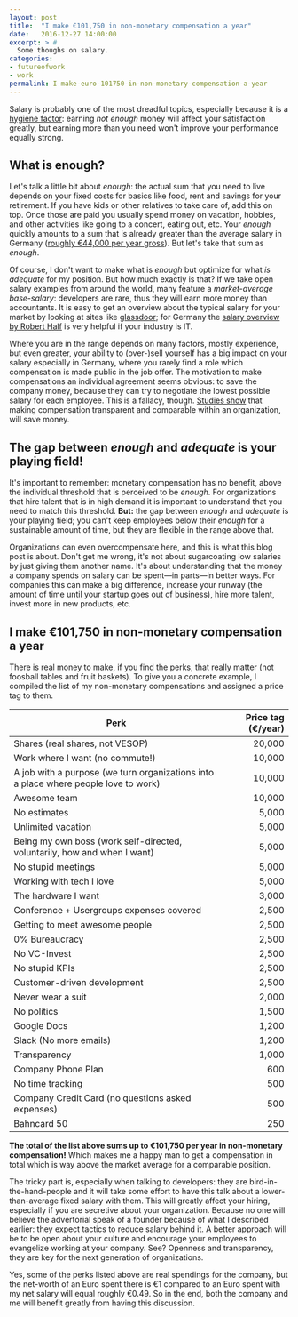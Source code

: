 ```yaml
---
layout: post
title:  "I make €101,750 in non-monetary compensation a year"
date:   2016-12-27 14:00:00
excerpt: > #
  Some thoughs on salary.
categories:
- futureofwork
- work
permalink: I-make-euro-101750-in-non-monetary-compensation-a-year
---
```


Salary is probably one of the most dreadful topics, especially because it is a [hygiene factor][HF]: earning *not enough* money will affect your satisfaction greatly, but earning more than you need won't improve your performance equally strong.

## What is enough?

Let's talk a little bit about *enough*: the actual sum that you need to live depends on your fixed costs for basics like food, rent and savings for your retirement. If you have kids or other relatives to take care of, add this on top. Once those are paid you usually spend money on vacation, hobbies, and other activities like going to a concert, eating out, etc. Your *enough* quickly amounts to a sum that is already greater than the average salary in Germany ([roughly €44,000 per year gross][GS]). But let's take that sum as *enough*.

Of course, I don't want to make what is *enough* but optimize for what *is adequate* for my position. But how much exactly is that? If we take open salary examples from around the world, many feature a *market-average base-salary*: developers are rare, thus they will earn more money than accountants. It is easy to get an overview about the typical salary for your market by looking at sites like [glassdoor][GD]; for Germany the [salary overview by Robert Half][SO] is very helpful if your industry is IT. 

Where you are in the range depends on many factors, mostly experience, but even greater, your ability to (over-)sell yourself has a big impact on your salary especially in Germany, where you rarely find a role which compensation is made public in the job offer. The motivation to make compensations an individual agreement seems obvious: to save the company money, because they can try to negotiate the lowest possible salary for each employee. This is a fallacy, though. [Studies show][TS] that making compensation transparent and comparable within an organization, will save money.

## The gap between *enough* and *adequate* is your playing field!

It's important to remember: monetary compensation has no benefit, above the individual threshold that is perceived to be *enough*. For organizations that hire talent that is in high demand it is important to understand that you need to match this threshold. **But:** the gap between *enough* and *adequate* is your playing field; you can't keep employees below their *enough* for a sustainable amount of time, but they are flexible in the range above that.

Organizations can even overcompensate here, and this is what this blog post is about. Don't get me wrong, it's not about sugarcoating low salaries by just giving them another name. It's about understanding that the money a company spends on salary can be spent—in parts—in better ways. For companies this can make a big difference, increase your runway (the amount of time until your startup goes out of business), hire more talent, invest more in new products, etc.

## I make €101,750 in non-monetary compensation a year

There is real money to make, if you find the perks, that really matter (not foosball tables and fruit baskets). To give you a concrete example, I compiled the list of my non-monetary compensations and assigned a price tag to them.

| Perk | Price tag (€/year) |
|------|---------:|
| Shares (real shares, not VESOP) | 20,000 |
| Work where I want (no commute!) | 10,000 |
| A job with a purpose (we turn organizations into a place where people love to work) | 10,000 |
| Awesome team | 10,000 |
| No estimates | 5,000 |
| Unlimited vacation | 5,000 |
| Being my own boss (work self-directed, voluntarily, how and when I want) | 5,000 |
| No stupid meetings | 5,000 |
| Working with tech I love | 5,000 |
| The hardware I want | 3,000 |
| Conference + Usergroups expenses covered | 2,500 |
| Getting to meet awesome people | 2,500 |
| 0% Bureaucracy | 2,500 |
| No VC-Invest | 2,500 |
| No stupid KPIs | 2,500 |
| Customer-driven development | 2,500 |
| Never wear a suit | 2,000 |
| No politics | 1,500 |
| Google Docs | 1,200 |
| Slack (No more emails) | 1,200 |
| Transparency | 1,000 |
| Company Phone Plan | 600 |
| No time tracking | 500 |
| Company Credit Card (no questions asked expenses) | 500 |
| Bahncard 50 | 250 |

**The total of the list above sums up to €101,750 per year in non-monetary compensation!** Which makes me a happy man to get a compensation in total which is way above the market average for a comparable position.

The tricky part is, especially when talking to developers: they are bird-in-the-hand-people and it will take some effort to have this talk about a lower-than-average fixed salary with them. This will greatly affect your hiring, especially if you are secretive about your organization. Because no one will believe the advertorial speak of a founder because of what I described earlier: they expect tactics to reduce salary behind it. A better approach will be to be open about your culture and encourage your employees to evangelize working at your company. See? Openness and transparency, they are key for the next generation of organizations.

Yes, some of the perks listed above are real spendings for the company, but the net-worth of an Euro spent there is €1 compared to an Euro spent with my net salary will equal roughly €0.49. So in the end, both the company and me will benefit greatly from having this discussion.

[RH]: http://www.resourceful-humans.com/?utm_source=coderbyheart&utm_medium=blogpost&utm_campaign=I-make-euro-101750-in-non-monetary-compensation-a-year
[HF]: https://en.wikipedia.org/wiki/Two-factor_theory
[GS]: https://www.destatis.de/DE/ZahlenFakten/GesamtwirtschaftUmwelt/VerdiensteArbeitskosten/VerdiensteVerdienstunterschiede/Tabellen/Bruttomonatsverdienste.html
[GD]: https://www.glassdoor.com/
[SO]: https://www.roberthalf.de/sites/roberthalf.de/files/pdf/noindex/gehaltsuebersicht-deutschland-2017-roberthalf.pdf
[TS]: https://townsquared.com/blog/2016/02/salary-transparency/
